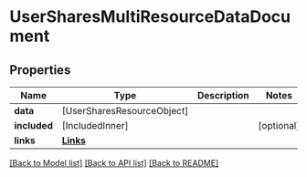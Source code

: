# UserSharesMultiResourceDataDocument

## Properties
Name | Type | Description | Notes
------------ | ------------- | ------------- | -------------
**data** | [UserSharesResourceObject] |  | 
**included** | [IncludedInner] |  | [optional] 
**links** | [**Links**](Links.md) |  | 

[[Back to Model list]](../README.md#documentation-for-models) [[Back to API list]](../README.md#documentation-for-api-endpoints) [[Back to README]](../README.md)


